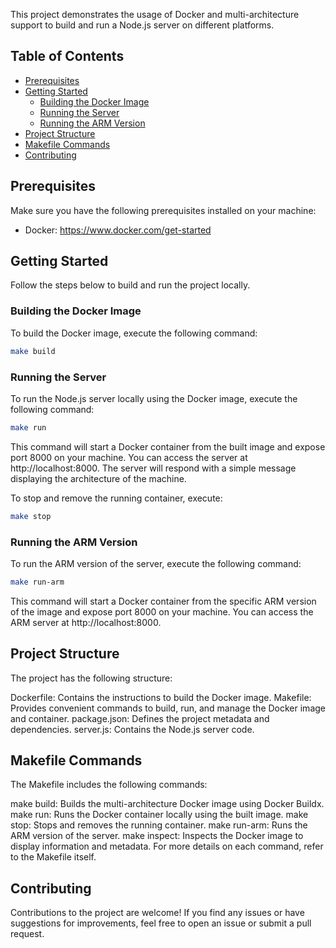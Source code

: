 This project demonstrates the usage of Docker and multi-architecture support to build and run a Node.js server on different platforms.

## Table of Contents

- [Prerequisites](#prerequisites)
- [Getting Started](#getting-started)
  - [Building the Docker Image](#building-the-docker-image)
  - [Running the Server](#running-the-server)
  - [Running the ARM Version](#running-the-arm-version)
- [Project Structure](#project-structure)
- [Makefile Commands](#makefile-commands)
- [Contributing](#contributing)

## Prerequisites

Make sure you have the following prerequisites installed on your machine:

- Docker: https://www.docker.com/get-started

## Getting Started

Follow the steps below to build and run the project locally.

### Building the Docker Image

To build the Docker image, execute the following command:

```bash
make build
```

### Running the Server
To run the Node.js server locally using the Docker image, execute the following command:

```bash
make run
```

This command will start a Docker container from the built image and expose port 8000 on your machine. You can access the server at http://localhost:8000. The server will respond with a simple message displaying the architecture of the machine.

To stop and remove the running container, execute:

```bash
make stop
```

### Running the ARM Version
To run the ARM version of the server, execute the following command:

```bash
make run-arm
```

This command will start a Docker container from the specific ARM version of the image and expose port 8000 on your machine. You can access the ARM server at http://localhost:8000.

## Project Structure
The project has the following structure:

Dockerfile: Contains the instructions to build the Docker image.
Makefile: Provides convenient commands to build, run, and manage the Docker image and container.
package.json: Defines the project metadata and dependencies.
server.js: Contains the Node.js server code.

## Makefile Commands
The Makefile includes the following commands:

make build: Builds the multi-architecture Docker image using Docker Buildx.
make run: Runs the Docker container locally using the built image.
make stop: Stops and removes the running container.
make run-arm: Runs the ARM version of the server.
make inspect: Inspects the Docker image to display information and metadata.
For more details on each command, refer to the Makefile itself.

## Contributing
Contributions to the project are welcome! If you find any issues or have suggestions for improvements, feel free to open an issue or submit a pull request.
